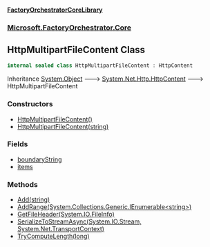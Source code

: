 #### [FactoryOrchestratorCoreLibrary](./FactoryOrchestratorCoreLibrary.md 'FactoryOrchestratorCoreLibrary')
### [Microsoft.FactoryOrchestrator.Core](./Microsoft-FactoryOrchestrator-Core.md 'Microsoft.FactoryOrchestrator.Core')
## HttpMultipartFileContent Class
```csharp
internal sealed class HttpMultipartFileContent : HttpContent
```
Inheritance [System.Object](https://docs.microsoft.com/en-us/dotnet/api/System.Object 'System.Object') &#129106; [System.Net.Http.HttpContent](https://docs.microsoft.com/en-us/dotnet/api/System.Net.Http.HttpContent 'System.Net.Http.HttpContent') &#129106; HttpMultipartFileContent  
### Constructors
- [HttpMultipartFileContent()](./Microsoft-FactoryOrchestrator-Core-HttpMultipartFileContent-HttpMultipartFileContent().md 'Microsoft.FactoryOrchestrator.Core.HttpMultipartFileContent.HttpMultipartFileContent()')
- [HttpMultipartFileContent(string)](./Microsoft-FactoryOrchestrator-Core-HttpMultipartFileContent-HttpMultipartFileContent(string).md 'Microsoft.FactoryOrchestrator.Core.HttpMultipartFileContent.HttpMultipartFileContent(string)')
### Fields
- [boundaryString](./Microsoft-FactoryOrchestrator-Core-HttpMultipartFileContent-boundaryString.md 'Microsoft.FactoryOrchestrator.Core.HttpMultipartFileContent.boundaryString')
- [items](./Microsoft-FactoryOrchestrator-Core-HttpMultipartFileContent-items.md 'Microsoft.FactoryOrchestrator.Core.HttpMultipartFileContent.items')
### Methods
- [Add(string)](./Microsoft-FactoryOrchestrator-Core-HttpMultipartFileContent-Add(string).md 'Microsoft.FactoryOrchestrator.Core.HttpMultipartFileContent.Add(string)')
- [AddRange(System.Collections.Generic.IEnumerable&lt;string&gt;)](./Microsoft-FactoryOrchestrator-Core-HttpMultipartFileContent-AddRange(System-Collections-Generic-IEnumerable-string-).md 'Microsoft.FactoryOrchestrator.Core.HttpMultipartFileContent.AddRange(System.Collections.Generic.IEnumerable&lt;string&gt;)')
- [GetFileHeader(System.IO.FileInfo)](./Microsoft-FactoryOrchestrator-Core-HttpMultipartFileContent-GetFileHeader(System-IO-FileInfo).md 'Microsoft.FactoryOrchestrator.Core.HttpMultipartFileContent.GetFileHeader(System.IO.FileInfo)')
- [SerializeToStreamAsync(System.IO.Stream, System.Net.TransportContext)](./Microsoft-FactoryOrchestrator-Core-HttpMultipartFileContent-SerializeToStreamAsync(System-IO-Stream_System-Net-TransportContext).md 'Microsoft.FactoryOrchestrator.Core.HttpMultipartFileContent.SerializeToStreamAsync(System.IO.Stream, System.Net.TransportContext)')
- [TryComputeLength(long)](./Microsoft-FactoryOrchestrator-Core-HttpMultipartFileContent-TryComputeLength(long).md 'Microsoft.FactoryOrchestrator.Core.HttpMultipartFileContent.TryComputeLength(long)')
